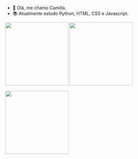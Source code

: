 - 👋 Olá, me chamo Camilla.
- 📚 Atualmente estudo Python, HTML, CSS e Javascript.
  

<div>
  <a href="https://github.com/caahbarretoz/github-readme-stats">
    <img height=200 align="left" src="https://github-readme-stats.vercel.app/api?username=caahbarretoz&theme=apprentice&show_icons=true&hide_border=false&count_private=true&border_radius=10&card_width=200px&rank_icon=github"/>
  </a>
  <a href="https://github.com/caahbarretoz/convoychat">
    <img height=200 align="center" src="https://github-readme-stats.vercel.app/api/top-langs/?username=caahbarretoz&theme=apprentice&show_icons=true&hide_border=false&layout=compact&border_radius=10" />
  </a>
</div>
<br>

<a href="https://github.com/caahbarretoz/convoychat">
  <img height=200 align="left" src="https://github-readme-streak-stats.herokuapp.com/?user=caahbarretoz&theme=apprentice&hide_border=false&border_radius=10&card_width=435px"/>
</a>

